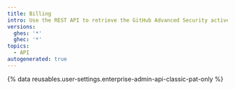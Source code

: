 ```yaml
---
title: Billing
intro: Use the REST API to retrieve the GitHub Advanced Security active committers for an enterprise per repository.
versions:
  ghes: '*'
  ghec: '*'
topics:
  - API
autogenerated: true
---
```


{% data reusables.user-settings.enterprise-admin-api-classic-pat-only %}


<!-- Content after this section is automatically generated -->
